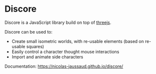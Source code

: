 # Discore

Discore is a JavaScript library build on top of [threejs](https://threejs.org/).

Discore can be used to:
- Create small isometric worlds, with re-usable elements (based on re-usable squares)
- Easily control a character thought mouse interactions
- Import and animate side characters

Documentation: https://nicolas-jaussaud.github.io/discore/

